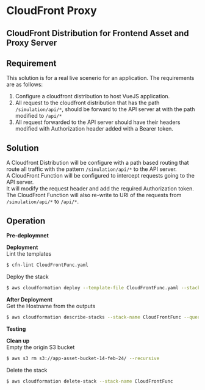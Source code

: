 # CloudFront Proxy

## CloudFront Distribution for Frontend Asset and Proxy Server

## Requirement

This solution is for a real live scenerio for an application.
The requirements are as follows:

1. Configure a cloudfront distribution to host VueJS application.
2. All request to the cloudfront distribution that has the path `/simulation/api/*`, should be forward to the API server at with the path modified to `/api/*`
3. All request forwarded to the API server should have their headers modified with Authorization header added with a Bearer token.

## Solution

A Cloudfront Distribution will be configure with a path based routing that route all traffic with the pattern `/simulation/api/*` to the API server.  
A CloudFront Function will be configured to intercept requests going to the API server.  
It will modify the request header and add the required Authorization token.  
The CloudFront Function will also re-write to URI of the requests from `/simulation/api/*` to `/api/*`.

## Operation

**Pre-deploymnet**

**Deployment**  
Lint the templates

```bash
$ cfn-lint CloudFrontFunc.yaml
```

Deploy the stack

```bash
$ aws cloudformation deploy --template-file CloudFrontFunc.yaml --stack-name CloudFrontFunc --parameter-overrides file://parameters.json
```

**After Deployment**  
Get the Hostname from the outputs

```bash
$ aws cloudformation describe-stacks --stack-name CloudFrontFunc --query "Stacks[0].Outputs" --no-cli-pager
```

**Testing**

**Clean up**  
Empty the origin S3 bucket

```bash
$ aws s3 rm s3://app-asset-bucket-14-feb-24/ --recursive
```

Delete the stack

```bash
$ aws cloudformation delete-stack --stack-name CloudFrontFunc
```
